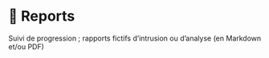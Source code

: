 # 📝 Reports

Suivi de progression ; rapports fictifs d’intrusion ou d’analyse (en Markdown et/ou PDF) 